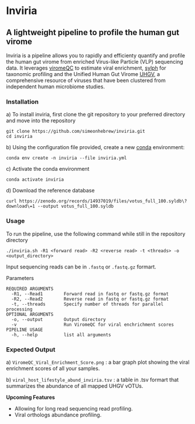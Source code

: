 # Inviria

## A lightweight pipeline to profile the human gut virome

Inviria is a pipeline allows you to rapidly and efficienty quantify and profile the human gut virome from enriched Virus-like Particle (VLP) sequencing data.
It leverages [viromeQC](https://github.com/SegataLab/viromeqc.git) to estimate viral enrichment, [sylph](https://github.com/bluenote-1577/sylph.git) for taxonomic profiling and the Unified Human Gut Virome [UHGV](https://github.com/snayfach/UHGV.git), a comprehensive resource of viruses that have been clustered from 
independent human microbiome studies.


### Installation

a) To install inviria, first clone the git repository to your preferred directory and move into the repository

	git clone https://github.com/simeonhebrew/inviria.git
	cd inviria

b) Using the configuration file provided, create a new [conda](https://docs.conda.io/projects/conda/en/latest/user-guide/getting-started.html) environment:

	conda env create -n inviria --file inviria.yml


c) Activate the conda environment

	conda activate inviria


d) Download the reference database

	curl https://zenodo.org/records/14937019/files/votus_full_100.syldb\?download\=1 --output votus_full_100.syldb



### Usage

To run the pipeline, use the following command while still in the repository directory

`./inviria.sh -R1 <forward read> -R2 <reverse read> -t <threads> -o <output_directory>`

Input sequencing reads can be in `.fastq` or `.fastq.gz` formart.


Parameters

	REQUIRED ARGUMENTS
	  -R1, --Read1        Forward read in fastq or fastq.gz format
	  -R2, --Read2        Reverse read in fastq or fastq.gz format
	  -t, --threads       Specify number of threads for parallel processing
	OPTIONAL ARGUMENTS
	  -o, --output        Output directory
	  -v                  Run ViromeQC for viral enchrichment scores
	PIPELINE USAGE
	  -h, --help          list all arguments

### Expected Output
a) `ViromeQC_Viral_Enrichment_Score.png` : a bar graph plot showing the viral enrichment scores of all your samples.

b) `viral_host_lifestyle_abund_inviria.tsv` : a table in .tsv formart that summarizes the abundance of all mapped UHGV vOTUs.




**Upcoming Features**
- Allowing for long read sequencing read profiling.
- Viral orthologs abundance profiling.
